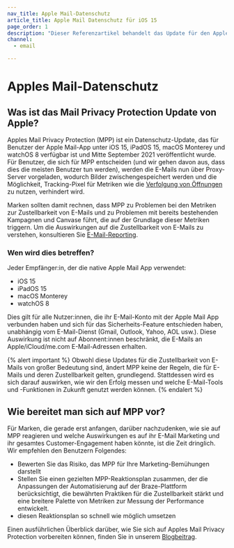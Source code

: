 ```yaml
---
nav_title: Apple Mail-Datenschutz
article_title: Apple Mail Datenschutz für iOS 15
page_order: 1
description: "Dieser Referenzartikel behandelt das Update für den Apple Mail-Datenschutz, wer davon betroffen ist und wie Sie sich auf das Feature vorbereiten können."
channel:
  - email

---
```


# Apples Mail-Datenschutz

## Was ist das Mail Privacy Protection Update von Apple?

Apples Mail Privacy Protection (MPP) ist ein Datenschutz-Update, das für Benutzer der Apple Mail-App unter iOS 15, iPadOS 15, macOS Monterey und watchOS 8 verfügbar ist und Mitte September 2021 veröffentlicht wurde. Für Benutzer, die sich für MPP entscheiden (und wir gehen davon aus, dass dies die meisten Benutzer tun werden), werden die E-Mails nun über Proxy-Server vorgeladen, wodurch Bilder zwischengespeichert werden und die Möglichkeit, Tracking-Pixel für Metriken wie die [Verfolgung von Öffnungen]({{site.baseurl}}/user_guide/administrative/app_settings/email_settings/#changing-location-of-tracking-pixel) zu nutzen, verhindert wird. 

Marken sollten damit rechnen, dass MPP zu Problemen bei den Metriken zur Zustellbarkeit von E-Mails und zu Problemen mit bereits bestehenden Kampagnen und Canvase führt, die auf der Grundlage dieser Metriken triggern. Um die Auswirkungen auf die Zustellbarkeit von E-Mails zu verstehen, konsultieren Sie [E-Mail-Reporting]({{site.baseurl}}/user_guide/message_building_by_channel/email/reporting_and_analytics/email_reporting/).

### Wen wird dies betreffen?

Jeder Empfänger:in, der die native Apple Mail App verwendet:

- iOS 15
- iPadOS 15
- macOS Monterey
- watchOS 8

Dies gilt für alle Nutzer:innen, die ihr E-Mail-Konto mit der Apple Mail App verbunden haben und sich für das Sicherheits-Feature entschieden haben, unabhängig vom E-Mail-Dienst (Gmail, Outlook, Yahoo, AOL usw.). Diese Auswirkung ist nicht auf Abonnent:innen beschränkt, die E-Mails an Apple/iCloud/me.com E-Mail-Adressen erhalten.

{% alert important %}
Obwohl diese Updates für die Zustellbarkeit von E-Mails von großer Bedeutung sind, ändert MPP keine der Regeln, die für E-Mails und deren Zustellbarkeit gelten, grundlegend. Stattdessen wird es sich darauf auswirken, wie wir den Erfolg messen und welche E-Mail-Tools und -Funktionen in Zukunft genutzt werden können.
{% endalert %} 

## Wie bereitet man sich auf MPP vor?

Für Marken, die gerade erst anfangen, darüber nachzudenken, wie sie auf MPP reagieren und welche Auswirkungen es auf ihr E-Mail Marketing und ihr gesamtes Customer-Engagement haben könnte, ist die Zeit dringlich. Wir empfehlen den Benutzern Folgendes:

- Bewerten Sie das Risiko, das MPP für Ihre Marketing-Bemühungen darstellt
- Stellen Sie einen gezielten MPP-Reaktionsplan zusammen, der die Anpassungen der Automatisierung auf der Braze-Plattform berücksichtigt, die bewährten Praktiken für die Zustellbarkeit stärkt und eine breitere Palette von Metriken zur Messung der Performance entwickelt.
- diesen Reaktionsplan so schnell wie möglich umsetzen

Einen ausführlichen Überblick darüber, wie Sie sich auf Apples Mail Privacy Protection vorbereiten können, finden Sie in unserem [Blogbeitrag](https://www.braze.com/resources/articles/apple-mail-privacy-protection-how-to-prepare). 
